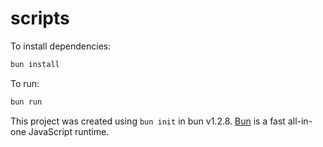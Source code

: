 # scripts

To install dependencies:

```bash
bun install
```

To run:

```bash
bun run
```

This project was created using `bun init` in bun v1.2.8. [Bun](https://bun.sh) is a fast all-in-one JavaScript runtime.
